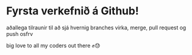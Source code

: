 # Fyrsta verkefnið á Github!

aðallega tilraunir til að sjá hvernig branches virka, merge, pull request og push osfrv

big love to all my coders out there ✊😓
